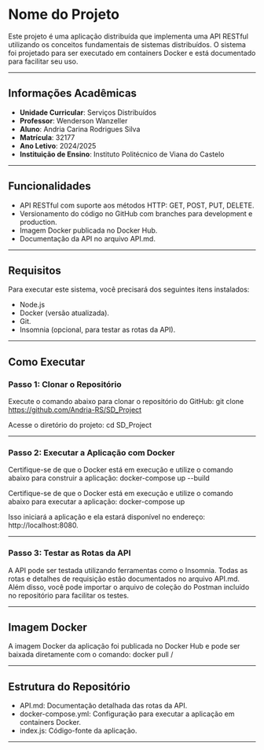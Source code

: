 # Nome do Projeto

Este projeto é uma aplicação distribuída que implementa uma API RESTful utilizando os conceitos fundamentais de sistemas distribuídos. O sistema foi projetado para ser executado em containers Docker e está documentado para facilitar seu uso.

---

## Informações Acadêmicas

- **Unidade Curricular**: Serviços Distribuídos
- **Professor**: Wenderson Wanzeller
- **Aluno**: Andria Carina Rodrigues Silva
- **Matrícula**: 32177
- **Ano Letivo**: 2024/2025
- **Instituição de Ensino**: Instituto Politécnico de Viana do Castelo

---

## Funcionalidades

- API RESTful com suporte aos métodos HTTP: GET, POST, PUT, DELETE.
- Versionamento do código no GitHub com branches para development e production.
- Imagem Docker publicada no Docker Hub.
- Documentação da API no arquivo API.md.

---

## Requisitos

Para executar este sistema, você precisará dos seguintes itens instalados:

- Node.js
- Docker (versão atualizada).
- Git.
- Insomnia (opcional, para testar as rotas da API).

---

## Como Executar

### Passo 1: Clonar o Repositório

Execute o comando abaixo para clonar o repositório do GitHub:
git clone https://github.com/Andria-RS/SD_Project

Acesse o diretório do projeto:
cd SD_Project

---

### Passo 2: Executar a Aplicação com Docker

Certifique-se de que o Docker está em execução e utilize o comando abaixo para construir a aplicação:
docker-compose up --build

Certifique-se de que o Docker está em execução e utilize o comando abaixo para executar a aplicação:
docker-compose up

Isso iniciará a aplicação e ela estará disponível no endereço: http://localhost:8080.

---

### Passo 3: Testar as Rotas da API

A API pode ser testada utilizando ferramentas como o Insomnia. Todas as rotas e detalhes de requisição estão documentados no arquivo API.md. Além disso, você pode importar o arquivo de coleção do Postman incluído no repositório para facilitar os testes.

---

## Imagem Docker

A imagem Docker da aplicação foi publicada no Docker Hub e pode ser baixada diretamente com o comando:
docker pull <seu-username>/<nome-da-imagem>

---

## Estrutura do Repositório

- API.md: Documentação detalhada das rotas da API.
- docker-compose.yml: Configuração para executar a aplicação em containers Docker.
- index.js: Código-fonte da aplicação.

---
